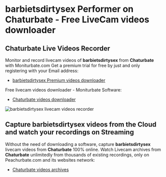 # barbietsdirtysex Performer on Chaturbate - Free LiveCam videos downloader

## Chaturbate Live Videos Recorder

Monitor and record livecam videos of **barbietsdirtysex** from **Chaturbate** with Moniturbate.com
Get a premium trial for free by just and only registering with your Email address:
* [barbietsdirtysex Premium videos downloader](https://moniturbate.com/request-demo-licence-key.html)

Free livecam videos downloader - Moniturbate Software:
* [Chaturbate videos downloader](https://moniturbate.com/moniturbate-download-software.html)

![barbietsdirtysex livecam videos recorder](https://peachurnet.com/templates/moniturbate-software.png)


## Capture barbietsdirtysex videos from the Cloud and watch your recordings on Streaming

Without the need of downloading a software, capture **barbietsdirtysex** livecam videos from **Chaturbate** 100% online.
Watch Livecam archives from **Chaturbate** unlimitedly from thousands of existing recordings, only on Peachurbate.com and its websites network:
* [Chaturbate videos archives](https://peachurnet.com/)